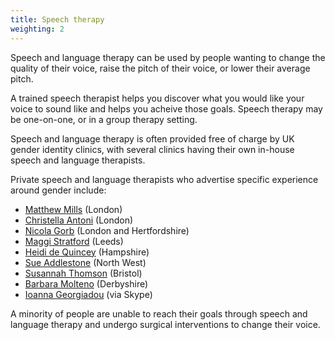 ```yaml
---
title: Speech therapy
weighting: 2
---
```


Speech and language therapy can be used by people wanting to change the quality of their voice, raise the pitch of their voice, or lower their average pitch. 

A trained speech therapist helps you discover what you would like your voice to sound like and helps you acheive those goals. Speech therapy may be one-on-one, or in a group therapy setting.

Speech and language therapy is often provided free of charge by UK gender identity clinics, with several clinics having their own in-house speech and language therapists. 

Private speech and language therapists who advertise specific experience around gender include:

- [Matthew Mills](http://www.matthewmills.uk.com/) (London)
- [Christella Antoni](http://www.christellaantoni.co.uk/) (London)
- [Nicola Gorb](https://voicecommunicationclinic.com/) (London and Hertfordshire)
- [Maggi Stratford](https://www.maggistratford.com/) (Leeds)
- [Heidi de Quincey](http://www.heididequincey.co.uk/) (Hampshire)
- [Sue Addlestone](http://www.sueaddlestone.co.uk) (North West)
- [Susannah Thomson](http://southbristolvoicetherapy.co.uk) (Bristol)
- [Barbara Molteno](http://www.vocalisptp.co.uk) (Derbyshire)
- [Ioanna Georgiadou](https://www.transvoicetherapy.com) (via Skype)

A minority of people are unable to reach their goals through speech and language therapy and undergo surgical interventions to change their voice.